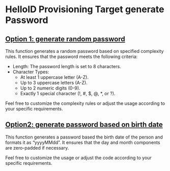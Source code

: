 # HelloID Provisioning Target generate Password

## [Option 1: generate random password](./Scripts/generatePasswordOption1.js)

This function generates a random password based on specified complexity rules. It ensures that the password meets the following criteria:
- Length: The password length is set to 8 characters.
- Character Types:
  - At least 1 uppercase letter (A-Z).
  - Up to 3 uppercase letters (A-Z).
  - Up to 2 numeric digits (0-9).
  - Exactly 1 special character (!, #, $, @, *, or ?).

Feel free to customize the complexity rules or adjust the usage according to your specific requirements.

## [Option2: generate password based on birth date](./Scripts/generatePasswordOption2.js)

This function generates a password based the birth date of the person and formats it as “yyyyMMdd”. It ensures that the day and month components are zero-padded if necessary.

Feel free to customize the usage or adjust the code according to your specific requirements.